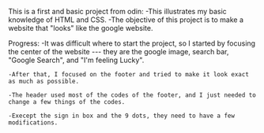 This is a first and basic project from odin:
    -This illustrates my basic knowledge of HTML and CSS.
    -The objective of this project is to make a website that "looks" like the google website.

Progress:
    -It was difficult where to start the project, so I started by focusing the center of the website --- they are the google image, search bar, "Google Search", and "I'm feeling Lucky".

    -After that, I focused on the footer and tried to make it look exact as much as possible.

    -The header used most of the codes of the footer, and I just needed to change a few things of the codes.

    -Execept the sign in box and the 9 dots, they need to have a few modifications.


